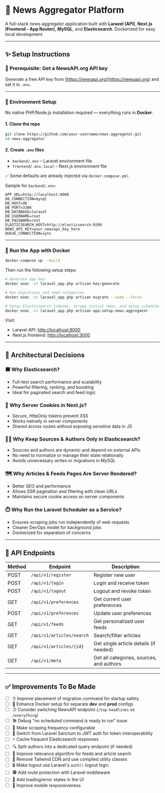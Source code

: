 # 📰 News Aggregator Platform

A full-stack news aggregator application built with **Laravel (API)**, **Next.js (Frontend - App Router)**, **MySQL**, and **Elasticsearch**. Dockerized for easy local development.

---

## ✨ Setup Instructions

### 🔑 Prerequisite: Get a NewsAPI.org API key

Generate a free API key from [https://newsapi.org](https://newsapi.org) and set it in `.env`.

---

### 🔧 Environment Setup

No native PHP/Node.js installation required — everything runs in **Docker**.

#### 1. Clone the repo

```bash
git clone https://github.com/your-username/news-aggregator.git
cd news-aggregator
```

#### 2. Create `.env` files

- `backend/.env` – Laravel environment file
- `frontend/.env.local` – Next.js environment file

✅ Some defaults are already injected via `docker-compose.yml`.

Sample for `backend/.env`:

```env
APP_URL=http://localhost:8000
DB_CONNECTION=mysql
DB_HOST=db
DB_PORT=3306
DB_DATABASE=laravel
DB_USERNAME=root
DB_PASSWORD=root
ELASTICSEARCH_HOST=http://elasticsearch:9200
NEWS_API_KEY=your_newsapi_key_here
QUEUE_CONNECTION=sync
```

---

### 🐳 Run the App with Docker

```bash
docker-compose up --build
```

Then run the following setup steps:

```bash
# Generate app key
docker exec -it laravel_app php artisan key:generate

# Run migrations and seed categories
docker exec -it laravel_app php artisan migrate --seed --force

# Setup Elasticsearch indexes, scrape initial news, and setup schedule
docker exec -it laravel_app php artisan app:setup-news-aggregator
```

Visit:

- Laravel API: [http://localhost:8000](http://localhost:8000)
- Next.js frontend: [http://localhost:3000](http://localhost:3000)

---

## 🧱 Architectural Decisions

### 🟧 Why Elasticsearch?

- Full-text search performance and scalability
- Powerful filtering, ranking, and boosting
- Ideal for paginated search and feed logic

### 🍜 Why Server Cookies in Next.js?

- Secure, HttpOnly tokens prevent XSS
- Works natively in server components
- Shared across routes without exposing sensitive data in JS

### 🧑‍💻 Why Keep Sources & Authors Only in Elasticsearch?

- Sources and authors are dynamic and depend on external APIs
- No need to normalize or manage their state relationally
- Avoids unnecessary writes or migrations in MySQL

### 🗺️ Why Articles & Feeds Pages Are Server Rendered?

- Better SEO and performance
- Allows SSR pagination and filtering with clean URLs
- Maintains secure cookie access on server components

### ⏱️ Why Run the Laravel Scheduler as a Service?

- Ensures scraping jobs run independently of web requests
- Cleaner DevOps model for background jobs
- Dockerized for separation of concerns

---

## 🚣 API Endpoints

| Method | Endpoint                  | Description                              |
| ------ | ------------------------- | ---------------------------------------- |
| POST   | `/api/v1/register`        | Register new user                        |
| POST   | `/api/v1/login`           | Login and receive token                  |
| POST   | `/api/v1/logout`          | Logout and revoke token                  |
| GET    | `/api/v1/preferences`     | Get current user preferences             |
| POST   | `/api/v1/preferences`     | Update user preferences                  |
| GET    | `/api/v1/feeds`           | Get personalized user feeds              |
| GET    | `/api/v1/articles/search` | Search/filter articles                   |
| GET    | `/api/v1/articles/{id}`   | Get single article details (if needed)   |
| GET    | `/api/v1/meta`            | Get all categories, sources, and authors |

---

## ✅ Improvements To Be Made

- [ ] ⏰ Improve placement of migration command for startup safety
- [ ] 🧰 Enhance Docker setup for separate **dev** and **prod** configs
- [ ] ↺ Consider switching NewsAPI endpoint (`/top-headlines` vs `/everything`)
- [ ] 🛠 Debug “no scheduled command is ready to run” issue
- [ ] 🥞 Make scraping frequency configurable
- [ ] 🔐 Switch from Laravel Sanctum to JWT auth for token interoperability
- [ ] ⚡️ Cache frequent Elasticsearch responses
- [ ] 🔍 Split authors into a dedicated query endpoint (if needed)
- [ ] 🧠 Improve relevance algorithm for feeds and article search
- [ ] 🎨 Remove Tailwind CDN and use compiled utility classes
- [ ] 🔒 Make logout use Laravel's `auth()` logout logic
- [ ] 🕵️ Add route protection with Laravel middleware
- [ ] 💨 Add loading/error states in the UI
- [ ] 📱 Improve mobile responsiveness
